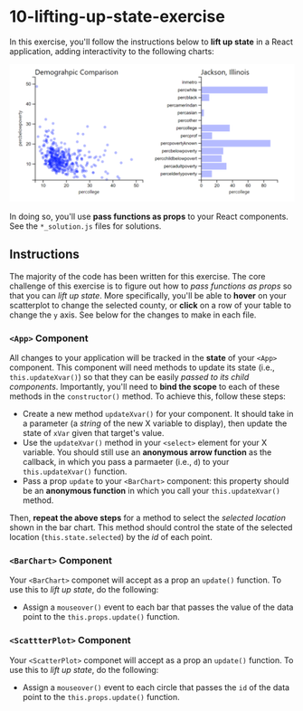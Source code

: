 # 10-lifting-up-state-exercise

In this exercise, you'll follow the instructions below to **lift up state** in a React application, adding interactivity to the following charts:

![Complete small multiples scatterplots](img/complete.png)

In doing so, you'll use **pass functions as props** to your React components. See the `*_solution.js` files for solutions.

## Instructions
The majority of the code has been written for this exercise. The core challenge of this exercise is to figure out how to _pass functions as props_ so that you can _lift up state_. More specifically, you'll be able to **hover** on your scatterplot to change the selected county, or **click** on a row of your table to change the `y` axis. See below for the changes to make in each file.

### `<App>` Component
All changes to your application will be tracked in the **state** of your `<App>` component. This component will need methods to update its state (i.e., `this.updateXvar()`) so that they can be easily _passed to its child components_. Importantly, you'll need to **bind the scope** to each of these methods in the `constructor()` method. To achieve this, follow these steps:

- Create a new method `updateXvar()` for your component. It should take in a parameter (a _string_ of the new X variable to display), then update the state of `xVar` given that target's value. 
- Use the `updateXvar()` method in your `<select>` element for your X variable. You should still use an **anonymous arrow function** as the callback, in which you pass a parmaeter (i.e., `d`) to your `this.updateXvar()` function.
- Pass a prop `update` to your `<BarChart>` component: this property should be an **anonymous function** in which you call your `this.updateXvar()` method. 

Then, **repeat the above steps** for a method to select the _selected location_ shown in the bar chart. This method should control the state of the selected location (`this.state.selected`) by the _id_ of each point.

### `<BarChart>` Component
Your `<BarChart>` componet will accept as a prop an `update()` function. To use this to _lift up state_, do the following:

- Assign a `mouseover()` event to each bar that passes the value of the data point to the `this.props.update()` function.


### `<ScattterPlot>` Component
Your `<ScatterPlot>` componet will accept as a prop an `update()` function. To use this to _lift up state_, do the following:

- Assign a `mouseover()` event to each circle that passes the `id` of the data point to the `this.props.update()` function.